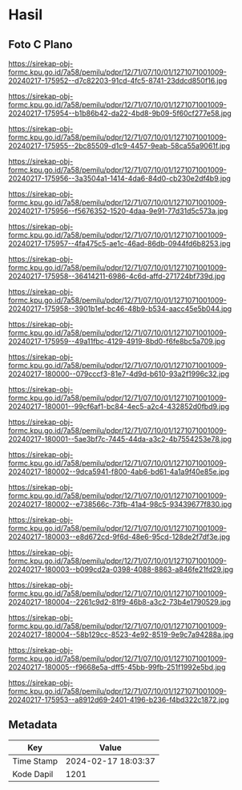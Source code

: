 # Hasil

## Foto C Plano

https://sirekap-obj-formc.kpu.go.id/7a58/pemilu/pdpr/12/71/07/10/01/1271071001009-20240217-175952--d7c82203-91cd-4fc5-8741-23ddcd850f16.jpg

https://sirekap-obj-formc.kpu.go.id/7a58/pemilu/pdpr/12/71/07/10/01/1271071001009-20240217-175954--b1b86b42-da22-4bd8-9b09-5f60cf277e58.jpg

https://sirekap-obj-formc.kpu.go.id/7a58/pemilu/pdpr/12/71/07/10/01/1271071001009-20240217-175955--2bc85509-d1c9-4457-9eab-58ca55a9061f.jpg

https://sirekap-obj-formc.kpu.go.id/7a58/pemilu/pdpr/12/71/07/10/01/1271071001009-20240217-175956--3a3504a1-1414-4da6-84d0-cb230e2df4b9.jpg

https://sirekap-obj-formc.kpu.go.id/7a58/pemilu/pdpr/12/71/07/10/01/1271071001009-20240217-175956--f5676352-1520-4daa-9e91-77d31d5c573a.jpg

https://sirekap-obj-formc.kpu.go.id/7a58/pemilu/pdpr/12/71/07/10/01/1271071001009-20240217-175957--4fa475c5-ae1c-46ad-86db-0944fd6b8253.jpg

https://sirekap-obj-formc.kpu.go.id/7a58/pemilu/pdpr/12/71/07/10/01/1271071001009-20240217-175958--36414211-6986-4c6d-affd-271724bf739d.jpg

https://sirekap-obj-formc.kpu.go.id/7a58/pemilu/pdpr/12/71/07/10/01/1271071001009-20240217-175958--3901b1ef-bc46-48b9-b534-aacc45e5b044.jpg

https://sirekap-obj-formc.kpu.go.id/7a58/pemilu/pdpr/12/71/07/10/01/1271071001009-20240217-175959--49a11fbc-4129-4919-8bd0-f6fe8bc5a709.jpg

https://sirekap-obj-formc.kpu.go.id/7a58/pemilu/pdpr/12/71/07/10/01/1271071001009-20240217-180000--079cccf3-81e7-4d9d-b610-93a2f1996c32.jpg

https://sirekap-obj-formc.kpu.go.id/7a58/pemilu/pdpr/12/71/07/10/01/1271071001009-20240217-180001--99cf6af1-bc84-4ec5-a2c4-432852d0fbd9.jpg

https://sirekap-obj-formc.kpu.go.id/7a58/pemilu/pdpr/12/71/07/10/01/1271071001009-20240217-180001--5ae3bf7c-7445-44da-a3c2-4b7554253e78.jpg

https://sirekap-obj-formc.kpu.go.id/7a58/pemilu/pdpr/12/71/07/10/01/1271071001009-20240217-180002--9dca5941-f800-4ab6-bd61-4a1a9f40e85e.jpg

https://sirekap-obj-formc.kpu.go.id/7a58/pemilu/pdpr/12/71/07/10/01/1271071001009-20240217-180002--e738566c-73fb-41a4-98c5-93439677f830.jpg

https://sirekap-obj-formc.kpu.go.id/7a58/pemilu/pdpr/12/71/07/10/01/1271071001009-20240217-180003--e8d672cd-9f6d-48e6-95cd-128de2f7df3e.jpg

https://sirekap-obj-formc.kpu.go.id/7a58/pemilu/pdpr/12/71/07/10/01/1271071001009-20240217-180003--b099cd2a-0398-4088-8863-a846fe21fd29.jpg

https://sirekap-obj-formc.kpu.go.id/7a58/pemilu/pdpr/12/71/07/10/01/1271071001009-20240217-180004--2261c9d2-81f9-46b8-a3c2-73b4e1790529.jpg

https://sirekap-obj-formc.kpu.go.id/7a58/pemilu/pdpr/12/71/07/10/01/1271071001009-20240217-180004--58b129cc-8523-4e92-8519-9e9c7a94288a.jpg

https://sirekap-obj-formc.kpu.go.id/7a58/pemilu/pdpr/12/71/07/10/01/1271071001009-20240217-180005--f9668e5a-dff5-45bb-99fb-251f1992e5bd.jpg

https://sirekap-obj-formc.kpu.go.id/7a58/pemilu/pdpr/12/71/07/10/01/1271071001009-20240217-175953--a8912d69-2401-4196-b236-f4bd322c1872.jpg


## Metadata

| Key        | Value               |
| ---------- | ------------------- |
| Time Stamp | 2024-02-17 18:03:37 |
| Kode Dapil | 1201                |



